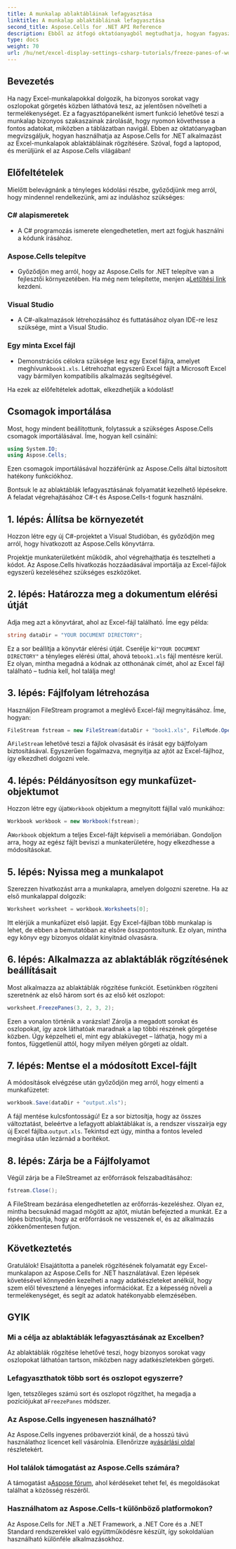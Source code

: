 ```yaml
---
title: A munkalap ablaktábláinak lefagyasztása
linktitle: A munkalap ablaktábláinak lefagyasztása
second_title: Aspose.Cells for .NET API Reference
description: Ebből az átfogó oktatóanyagból megtudhatja, hogyan fagyaszthatja le az ablaktáblákat az Excelben az Aspose.Cells for .NET használatával, amely lépésenkénti utasításokkal és alapvető tippekkel egészül ki.
type: docs
weight: 70
url: /hu/net/excel-display-settings-csharp-tutorials/freeze-panes-of-worksheet/
---
```

## Bevezetés

Ha nagy Excel-munkalapokkal dolgozik, ha bizonyos sorokat vagy oszlopokat görgetés közben láthatóvá tesz, az jelentősen növelheti a termelékenységet. Ez a fagyasztópanelként ismert funkció lehetővé teszi a munkalap bizonyos szakaszainak zárolását, hogy nyomon követhesse a fontos adatokat, miközben a táblázatban navigál. Ebben az oktatóanyagban megvizsgáljuk, hogyan használhatja az Aspose.Cells for .NET alkalmazást az Excel-munkalapok ablaktábláinak rögzítésére. Szóval, fogd a laptopod, és merüljünk el az Aspose.Cells világában!

## Előfeltételek

Mielőtt belevágnánk a tényleges kódolási részbe, győződjünk meg arról, hogy mindennel rendelkezünk, ami az induláshoz szükséges:

### C# alapismeretek
- A C# programozás ismerete elengedhetetlen, mert azt fogjuk használni a kódunk írásához.

### Aspose.Cells telepítve
-  Győződjön meg arról, hogy az Aspose.Cells for .NET telepítve van a fejlesztői környezetében. Ha még nem telepítette, menjen a[Letöltési link](https://releases.aspose.com/cells/net/) kezdeni.

### Visual Studio
- A C#-alkalmazások létrehozásához és futtatásához olyan IDE-re lesz szüksége, mint a Visual Studio.

### Egy minta Excel fájl
- Demonstrációs célokra szüksége lesz egy Excel fájlra, amelyet meghívunk`book1.xls`. Létrehozhat egyszerű Excel fájlt a Microsoft Excel vagy bármilyen kompatibilis alkalmazás segítségével.

Ha ezek az előfeltételek adottak, elkezdhetjük a kódolást!

## Csomagok importálása

Most, hogy mindent beállítottunk, folytassuk a szükséges Aspose.Cells csomagok importálásával. Íme, hogyan kell csinálni:

```csharp
using System.IO;
using Aspose.Cells;
```

Ezen csomagok importálásával hozzáférünk az Aspose.Cells által biztosított hatékony funkciókhoz.

Bontsuk le az ablaktáblák lefagyasztásának folyamatát kezelhető lépésekre. A feladat végrehajtásához C#-t és Aspose.Cells-t fogunk használni.

## 1. lépés: Állítsa be környezetét

Hozzon létre egy új C#-projektet a Visual Studióban, és győződjön meg arról, hogy hivatkozott az Aspose.Cells könyvtárra.

Projektje munkaterületként működik, ahol végrehajthatja és tesztelheti a kódot. Az Aspose.Cells hivatkozás hozzáadásával importálja az Excel-fájlok egyszerű kezeléséhez szükséges eszközöket.

## 2. lépés: Határozza meg a dokumentum elérési útját

Adja meg azt a könyvtárat, ahol az Excel-fájl található. Íme egy példa:

```csharp
string dataDir = "YOUR DOCUMENT DIRECTORY";
```

 Ez a sor beállítja a könyvtár elérési útját. Cserélje ki`"YOUR DOCUMENT DIRECTORY"` a tényleges elérési úttal, ahová te`book1.xls` fájl mentésre kerül. Ez olyan, mintha megadná a kódnak az otthonának címét, ahol az Excel fájl található – tudnia kell, hol találja meg!

## 3. lépés: Fájlfolyam létrehozása

Használjon FileStream programot a meglévő Excel-fájl megnyitásához. Íme, hogyan:

```csharp
FileStream fstream = new FileStream(dataDir + "book1.xls", FileMode.Open);
```

 A`FileStream` lehetővé teszi a fájlok olvasását és írását egy bájtfolyam biztosításával. Egyszerűen fogalmazva, megnyitja az ajtót az Excel-fájlhoz, így elkezdheti dolgozni vele.

## 4. lépés: Példányosítson egy munkafüzet-objektumot

 Hozzon létre egy újat`Workbook` objektum a megnyitott fájllal való munkához:

```csharp
Workbook workbook = new Workbook(fstream);
```

 A`Workbook` objektum a teljes Excel-fájlt képviseli a memóriában. Gondoljon arra, hogy az egész fájlt beviszi a munkaterületére, hogy elkezdhesse a módosításokat.

## 5. lépés: Nyissa meg a munkalapot

Szerezzen hivatkozást arra a munkalapra, amelyen dolgozni szeretne. Ha az első munkalappal dolgozik:

```csharp
Worksheet worksheet = workbook.Worksheets[0];
```

Itt elérjük a munkafüzet első lapját. Egy Excel-fájlban több munkalap is lehet, de ebben a bemutatóban az elsőre összpontosítunk. Ez olyan, mintha egy könyv egy bizonyos oldalát kinyitnád olvasásra.

## 6. lépés: Alkalmazza az ablaktáblák rögzítésének beállításait

Most alkalmazza az ablaktáblák rögzítése funkciót. Esetünkben rögzíteni szeretnénk az első három sort és az első két oszlopot:

```csharp
worksheet.FreezePanes(3, 2, 3, 2);
```

Ezen a vonalon történik a varázslat! Zárolja a megadott sorokat és oszlopokat, így azok láthatóak maradnak a lap többi részének görgetése közben. Úgy képzelheti el, mint egy ablaküveget – láthatja, hogy mi a fontos, függetlenül attól, hogy milyen mélyen görgeti az oldalt.

## 7. lépés: Mentse el a módosított Excel-fájlt

A módosítások elvégzése után győződjön meg arról, hogy elmenti a munkafüzetet:

```csharp
workbook.Save(dataDir + "output.xls");
```

 A fájl mentése kulcsfontosságú! Ez a sor biztosítja, hogy az összes változtatást, beleértve a lefagyott ablaktáblákat is, a rendszer visszaírja egy új Excel fájlba.`output.xls`. Tekintsd ezt úgy, mintha a fontos leveled megírása után lezárnád a borítékot.

## 8. lépés: Zárja be a Fájlfolyamot

Végül zárja be a FileStreamet az erőforrások felszabadításához:

```csharp
fstream.Close();
```

A FileStream bezárása elengedhetetlen az erőforrás-kezeléshez. Olyan ez, mintha becsuknád magad mögött az ajtót, miután befejezted a munkát. Ez a lépés biztosítja, hogy az erőforrások ne vesszenek el, és az alkalmazás zökkenőmentesen futjon.

## Következtetés

Gratulálok! Elsajátította a panelek rögzítésének folyamatát egy Excel-munkalapon az Aspose.Cells for .NET használatával. Ezen lépések követésével könnyedén kezelheti a nagy adatkészleteket anélkül, hogy szem elől tévesztené a lényeges információkat. Ez a képesség növeli a termelékenységet, és segít az adatok hatékonyabb elemzésében.

## GYIK

### Mi a célja az ablaktáblák lefagyasztásának az Excelben?
Az ablaktáblák rögzítése lehetővé teszi, hogy bizonyos sorokat vagy oszlopokat láthatóan tartson, miközben nagy adatkészletekben görgeti.

### Lefagyaszthatok több sort és oszlopot egyszerre?
 Igen, tetszőleges számú sort és oszlopot rögzíthet, ha megadja a pozíciójukat a`FreezePanes` módszer.

### Az Aspose.Cells ingyenesen használható?
Az Aspose.Cells ingyenes próbaverziót kínál, de a hosszú távú használathoz licencet kell vásárolnia. Ellenőrizze a[vásárlási oldal](https://purchase.aspose.com/buy) részletekért.

### Hol találok támogatást az Aspose.Cells számára?
 A támogatást a[Aspose fórum](https://forum.aspose.com/c/cells/9), ahol kérdéseket tehet fel, és megoldásokat találhat a közösség részéről.

### Használhatom az Aspose.Cells-t különböző platformokon?
Az Aspose.Cells for .NET a .NET Framework, a .NET Core és a .NET Standard rendszerekkel való együttműködésre készült, így sokoldalúan használható különféle alkalmazásokhoz.